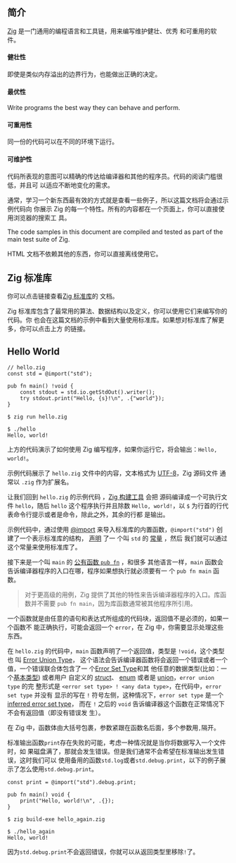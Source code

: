 ## 简介

[Zig](https://ziglang.org/) 是一门通用的编程语言和工具链，用来编写维护健壮、优秀
和可重用的软件。

#### 健壮性

即使是类似内存溢出的边界行为，也能做出正确的决定。

#### 最优性

Write programs the best way they can behave and perform.

#### 可重用性

同一份的代码可以在不同的环境下运行。

#### 可维护性

代码所表现的意图可以精确的传达给编译器和其他的程序员。代码的阅读门槛很低，并且可
以适应不断地变化的需求。

通常，学习一个新东西最有效的方式就是查看一些例子，所以这篇文档将会通过示例代码向
你展示 Zig 的每一个特性。所有的内容都在一个页面上，你可以直接使用浏览器的搜索工
具。

The code samples in this document are compiled and tested as part of the main
test suite of Zig.

HTML 文档不依赖其他的东西，你可以直接离线使用它。

## Zig 标准库

你可以点击链接查看[Zig 标准库](https://ziglang.org/documentation/master/std/)的
文档。

Zig 标准库包含了最常用的算法、数据结构以及定义，你可以使用它们来编写你的代码。你
也会在这篇文档的示例中看到大量使用标准库。如果想对标准库了解更多，你可以点击上方
的链接。

## Hello World

```zig
// hello.zig
const std = @import("std");

pub fn main() !void {
    const stdout = std.io.getStdOut().writer();
    try stdout.print("Hello, {s}!\n", .{"world"});
}
```

```shell
$ zig run hello.zig

$ ./hello
Hello, world!
```

上方的代码演示了如何使用 Zig 编写程序，如果你运行它，将会输出：`Hello, world!`。

示例代码展示了 `hello.zig` 文件中的内容，文本格式为
[UTF-8](https://ziglang.org/documentation/0.9.1/#Source-Encoding)，Zig 源码文件
通常以 `.zig` 作为扩展名。

让我们回到 `hello.zig` 的示例代码
，[Zig 构建工具](https://ziglang.org/documentation/0.9.1/#Zig-Build-System) 会把
源码编译成一个可执行文件 `hello`，随后 `hello` 这个程序执行并且除数
`Hello, world!`，以 `$` 为行首的行代表命令行提示或者是命令，除此之外，其余的行都
是输出。

示例代码中，通过使用 [@import](https://ziglang.org/documentation/0.9.1/#import)
来导入标准库的内置函数，`@import("std")` 创建了一个表示标准库的结构，
[声明](https://ziglang.org/documentation/0.9.1/#Container-Level-Variables) 了一
个叫 `std` 的 [常量](https://ziglang.org/documentation/0.9.1/#Assignment) ，然后
我们就可以通过这个常量来使用标准库了。

接下来是一个叫 `main` 的
[公有函数 `pub fn`](https://ziglang.org/documentation/0.9.1/#Functions) ，和很多
其他语言一样，`main` 函数会告诉编译器程序的入口在哪，程序如果想执行就必须要有一
个 `pub fn main` 函数。

> 对于更高级的用例，Zig 提供了其他的特性来告诉编译器程序的入口。库函数并不需要
> `pub fn main`，因为库函数通常被其他程序所引用。

一个函数就是由任意的语句和表达式所组成的代码块，返回值不是必须的，如果一个函数不
能正确执行，可能会返回一个 `error`，在 Zig 中，你需要显示处理这些东西。

在 `hello.zig` 的代码中，`main` 函数声明了一个返回值，类型是 `!void`，这个类型也
叫
[Error Union Type](https://ziglang.org/documentation/0.9.1/#Error-Union-Type)，
这个语法会告诉编译器函数将会返回一个错误或者一个值，一个错误联合体包含了一
个[Error Set Type](https://ziglang.org/documentation/0.9.1/#Error-Set-Type)和其
他任意的数据类型(比如：一
个[基本类型](https://ziglang.org/documentation/0.9.1/#Primitive-Types)) 或者用户
自定义的 [struct](https://ziglang.org/documentation/0.9.1/#struct)、
[enum](https://ziglang.org/documentation/0.9.1/#enum) 或者是
[union](https://ziglang.org/documentation/0.9.1/#union)，`error union type` 的完
整形式是 `<error set type> ! <any data type>`，在代码中，`error set type` 并没有
显示的写在 `!` 符号左侧，这种情况下，`error set type` 是一个
[inferred error set type](https://ziglang.org/documentation/0.9.1/#Inferred-Error-Sets)，
而在 `!` 之后的 `void` 告诉编译器这个函数在正常情况下不会有返回值（即没有错误发
生）。

在 Zig 中，函数体由大括号包裹，参数紧跟在函数名后面，多个参数用`,`隔开。

标准输出函数`print`存在失败的可能，考虑一种情况就是当你将数据写入一个文件时，如
果磁盘满了，那就会发生错误。但是我们通常不会希望在标准输出发生错误，这时我们可以
使用备用的函数`std.log`或者`std.debug.print`，以下的例子展示了怎么使用`std.debug.print`。

```zig
const print = @import("std").debug.print;

pub fn main() void {
    print("Hello, world!\n", .{});
}
```

```shell
$ zig build-exe hello_again.zig

$ ./hello_again
Hello, world!
```

因为`std.debug.print`不会返回错误，你就可以从返回类型里移除`!`了。
